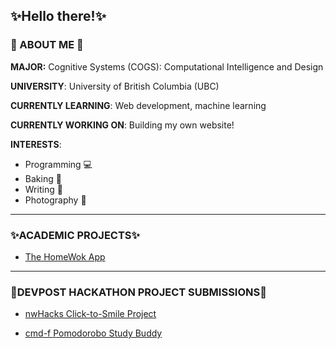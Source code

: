 ## ✨Hello there!✨ 


### 🌸 ABOUT ME 🌸

**MAJOR:** Cognitive Systems (COGS): Computational Intelligence and Design

**UNIVERSITY**: University of British Columbia (UBC) 

**CURRENTLY LEARNING**: Web development, machine learning 

**CURRENTLY WORKING ON**: Building my own website!

**INTERESTS**: 
* Programming 💻 
* Baking 🎂 
* Writing 📝 
* Photography 📸



<!--
**svolterra/svolterra** is a ✨ _special_ ✨ repository because its `README.md` (this file) appears on your GitHub profile.

🎀 
Here are some ideas to get you started:

- 🔭 I’m currently working on ...
- 🌱 I’m currently learning ...
- 👯 I’m looking to collaborate on ...
- 🤔 I’m looking for help with ...
- 💬 Ask me about ...
- 📫 How to reach me: ...
- 😄 Pronouns: ...
- ⚡ Fun fact: ...
-->

---

### ✨ACADEMIC PROJECTS✨


* [The HomeWok App](https://github.students.cs.ubc.ca/CPSC210-2020W-T1/project_r1b3b)

---

### 🌼DEVPOST HACKATHON PROJECT SUBMISSIONS🌼

* [nwHacks Click-to-Smile Project](https://devpost.com/software/click-to-smile)

* [cmd-f Pomodorobo Study Buddy](https://devpost.com/software/pomodorobo-study-buddy)








